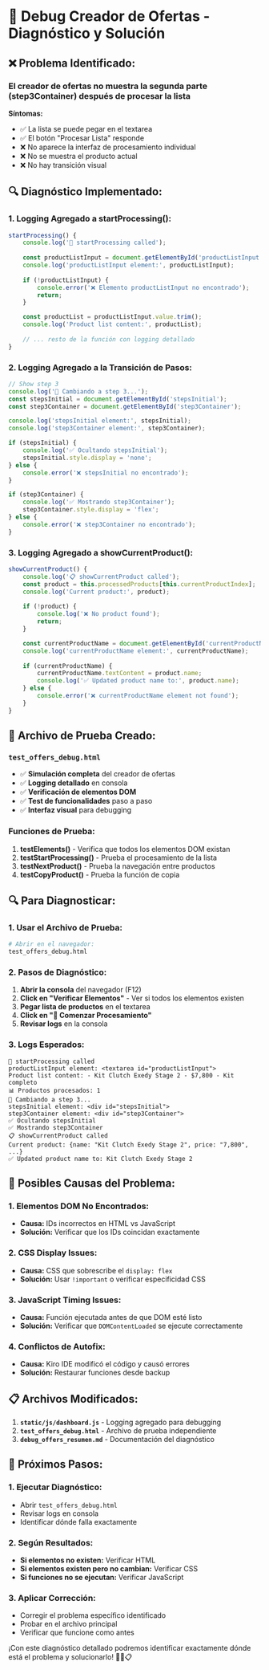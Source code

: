 # 🔧 Debug Creador de Ofertas - Diagnóstico y Solución

## ❌ **Problema Identificado:**

### **El creador de ofertas no muestra la segunda parte (step3Container) después de procesar la lista**

**Síntomas:**
- ✅ La lista se puede pegar en el textarea
- ✅ El botón "Procesar Lista" responde
- ❌ No aparece la interfaz de procesamiento individual
- ❌ No se muestra el producto actual
- ❌ No hay transición visual

## 🔍 **Diagnóstico Implementado:**

### **1. Logging Agregado a startProcessing():**
```javascript
startProcessing() {
    console.log('🚀 startProcessing called');
    
    const productListInput = document.getElementById('productListInput');
    console.log('productListInput element:', productListInput);
    
    if (!productListInput) {
        console.error('❌ Elemento productListInput no encontrado');
        return;
    }

    const productList = productListInput.value.trim();
    console.log('Product list content:', productList);
    
    // ... resto de la función con logging detallado
}
```

### **2. Logging Agregado a la Transición de Pasos:**
```javascript
// Show step 3
console.log('🔄 Cambiando a step 3...');
const stepsInitial = document.getElementById('stepsInitial');
const step3Container = document.getElementById('step3Container');

console.log('stepsInitial element:', stepsInitial);
console.log('step3Container element:', step3Container);

if (stepsInitial) {
    console.log('✅ Ocultando stepsInitial');
    stepsInitial.style.display = 'none';
} else {
    console.error('❌ stepsInitial no encontrado');
}

if (step3Container) {
    console.log('✅ Mostrando step3Container');
    step3Container.style.display = 'flex';
} else {
    console.error('❌ step3Container no encontrado');
}
```

### **3. Logging Agregado a showCurrentProduct():**
```javascript
showCurrentProduct() {
    console.log('📋 showCurrentProduct called');
    const product = this.processedProducts[this.currentProductIndex];
    console.log('Current product:', product);
    
    if (!product) {
        console.log('❌ No product found');
        return;
    }

    const currentProductName = document.getElementById('currentProductName');
    console.log('currentProductName element:', currentProductName);
    
    if (currentProductName) {
        currentProductName.textContent = product.name;
        console.log('✅ Updated product name to:', product.name);
    } else {
        console.error('❌ currentProductName element not found');
    }
}
```

## 🧪 **Archivo de Prueba Creado:**

### **`test_offers_debug.html`**
- ✅ **Simulación completa** del creador de ofertas
- ✅ **Logging detallado** en consola
- ✅ **Verificación de elementos DOM**
- ✅ **Test de funcionalidades** paso a paso
- ✅ **Interfaz visual** para debugging

### **Funciones de Prueba:**
1. **testElements()** - Verifica que todos los elementos DOM existan
2. **testStartProcessing()** - Prueba el procesamiento de la lista
3. **testNextProduct()** - Prueba la navegación entre productos
4. **testCopyProduct()** - Prueba la función de copia

## 🔍 **Para Diagnosticar:**

### **1. Usar el Archivo de Prueba:**
```bash
# Abrir en el navegador:
test_offers_debug.html
```

### **2. Pasos de Diagnóstico:**
1. **Abrir la consola** del navegador (F12)
2. **Click en "Verificar Elementos"** - Ver si todos los elementos existen
3. **Pegar lista de productos** en el textarea
4. **Click en "🚀 Comenzar Procesamiento"**
5. **Revisar logs** en la consola

### **3. Logs Esperados:**
```
🚀 startProcessing called
productListInput element: <textarea id="productListInput">
Product list content: - Kit Clutch Exedy Stage 2 - $7,800 - Kit completo
📊 Productos procesados: 1
🔄 Cambiando a step 3...
stepsInitial element: <div id="stepsInitial">
step3Container element: <div id="step3Container">
✅ Ocultando stepsInitial
✅ Mostrando step3Container
📋 showCurrentProduct called
Current product: {name: "Kit Clutch Exedy Stage 2", price: "7,800", ...}
✅ Updated product name to: Kit Clutch Exedy Stage 2
```

## 🎯 **Posibles Causas del Problema:**

### **1. Elementos DOM No Encontrados:**
- **Causa:** IDs incorrectos en HTML vs JavaScript
- **Solución:** Verificar que los IDs coincidan exactamente

### **2. CSS Display Issues:**
- **Causa:** CSS que sobrescribe el `display: flex`
- **Solución:** Usar `!important` o verificar especificidad CSS

### **3. JavaScript Timing Issues:**
- **Causa:** Función ejecutada antes de que DOM esté listo
- **Solución:** Verificar que `DOMContentLoaded` se ejecute correctamente

### **4. Conflictos de Autofix:**
- **Causa:** Kiro IDE modificó el código y causó errores
- **Solución:** Restaurar funciones desde backup

## 📋 **Archivos Modificados:**

1. **`static/js/dashboard.js`** - Logging agregado para debugging
2. **`test_offers_debug.html`** - Archivo de prueba independiente
3. **`debug_offers_resumen.md`** - Documentación del diagnóstico

## 🚀 **Próximos Pasos:**

### **1. Ejecutar Diagnóstico:**
- Abrir `test_offers_debug.html`
- Revisar logs en consola
- Identificar dónde falla exactamente

### **2. Según Resultados:**
- **Si elementos no existen:** Verificar HTML
- **Si elementos existen pero no cambian:** Verificar CSS
- **Si funciones no se ejecutan:** Verificar JavaScript

### **3. Aplicar Corrección:**
- Corregir el problema específico identificado
- Probar en el archivo principal
- Verificar que funcione como antes

¡Con este diagnóstico detallado podremos identificar exactamente dónde está el problema y solucionarlo! 🔧🚀📋